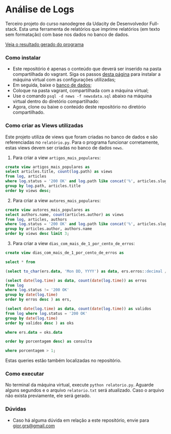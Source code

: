 # Análise de Logs
Terceiro projeto do curso nanodegree da Udacity de Desenvolvedor Full-stack.
Esta uma ferramenta de relatórios que imprime relatórios (em texto sem formatação) com base nos dados no banco de dados.

[Veja o resultado gerado do programa](https://raw.githubusercontent.com/giordanna/Analise-Logs/master/relatorio.txt)

### Como instalar
- Este repositório é apenas o conteúdo que deverá ser inserido na pasta compartilhada do vagrant. Siga os passos [desta página](https://classroom.udacity.com/courses/ud197/lessons/3423258756/concepts/14c72fe3-e3fe-4959-9c4b-467cf5b7c3a0) para instalar a máquina virtual com as configurações utilizadas;
- Em seguida, baixe o [banco de dados](https://d17h27t6h515a5.cloudfront.net/topher/2016/August/57b5f748_newsdata/newsdata.zip);
- Coloque na pasta vagrant, compartilhada com a máquina virtual;
- Use o comando `psql -d news -f newsdata.sql` abaixo na máquina virtual dentro do diretório compartilhado:
- Agora, clone ou baixe o conteúdo deste repositório no diretório compartilhado.

### Como criar as Views utilizadas
Este projeto utiliza de views que foram criadas no banco de dados e são referenciadas no `relatório.py`. Para o programa funcionar corretamente, estas views devem ser criadas no banco de dados `news`.
1) Para criar a view `artigos_mais_populares`:
```sql
create view artigos_mais_populares as
select articles.title, count(log.path) as views
from log, articles
where log.status = '200 OK' and log.path like concat('%', articles.slug)
group by log.path, articles.title
order by views desc;
```

2) Para criar a view `autores_mais_populares`:
```sql
create view autores_mais_populares as
select authors.name, count(articles.author) as views
from log, articles, authors
where log.status = '200 OK' and log.path like concat('%', articles.slug) and articles.author=authors.id
group by articles.author, authors.name
order by views desc limit 3;
```

3) Para criar a view `dias_com_mais_de_1_por_cento_de_erros`:
```sql
create view dias_com_mais_de_1_por_cento_de_erros as

select * from

(select to_char(ers.data, 'Mon DD, YYYY') as data, ers.erros::decimal / oks.validos * 100 as porcentagem from

(select date(log.time) as data, count(date(log.time)) as erros
from log
where log.status != '200 OK'
group by date(log.time)
order by erros desc ) as ers,

(select date(log.time) as data, count(date(log.time)) as validos
from log where log.status = '200 OK'
group by date(log.time)
order by validos desc ) as oks

where ers.data = oks.data

order by porcentagem desc) as consulta

where porcentagem > 1;
```

Estas queries estão também localizadas no repositório.

### Como executar
No terminal da máquina virtual, execute `python relatorio.py`. Aguarde alguns segundos e o arquivo `relatorio.txt` será atualizado. Caso o arquivo não exista previamente, ele será gerado.

### Dúvidas
 - Caso há alguma dúvida em relação a este repositório, envie para gior.grs@gmail.com